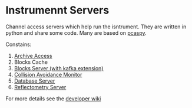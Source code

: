 # Instrumennt Servers

Channel access servers which help run the isntrument. They are written in python and share some code. Many are based on [pcaspy](https://pypi.org/project/pcaspy/).

Constains:

1. [Archive Access](https://github.com/ISISComputingGroup/ibex_developers_manual/wiki/Logging-from-the-archive)
1. Blocks Cache
1. [Blocks Server (with kafka extension)](https://github.com/ISISComputingGroup/ibex_developers_manual/wiki/BlockServer)
1. [Collision Avoidance Monitor](https://github.com/ISISComputingGroup/ibex_developers_manual/wiki/Collision-Detection-Project)
1. [Database Server](https://github.com/ISISComputingGroup/ibex_developers_manual/wiki/The-DatabaseServer)
1. [Reflectometry Server](https://github.com/ISISComputingGroup/ibex_developers_manual/wiki/Reflectometers)

For more details see the [developer wiki](https://github.com/ISISComputingGroup/ibex_developers_manual/wiki//System-components)
